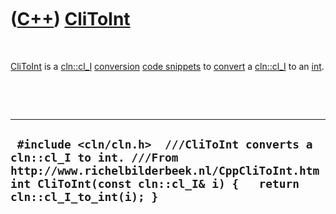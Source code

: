 
 

 

 

 

 

([C++](Cpp.md)) [CliToInt](CppCliToInt.md)
============================================

 

[CliToInt](CppCliToInt.md) is a [cln::cl\_I](CppCl_I.md)
[conversion](CppConvert.md) [code snippets](CppCodeSnippets.md) to
[convert](CppConvert.md) a [cln::cl\_I](CppCl_I.md) to an
[int](CppInt.md).

 

 

  ---------------------------------------------------------------------------------------------------------------------------------------------------------------------------------------------
  ` #include <cln/cln.h>  ///CliToInt converts a cln::cl_I to int. ///From http://www.richelbilderbeek.nl/CppCliToInt.htm int CliToInt(const cln::cl_I& i) {   return cln::cl_I_to_int(i); }`
  ---------------------------------------------------------------------------------------------------------------------------------------------------------------------------------------------

 

 

 

 

 

 

